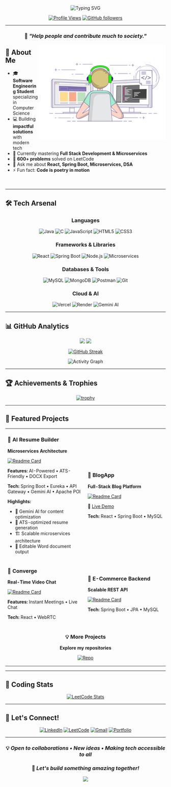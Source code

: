 <div align="center">

<!-- Animated Typing SVG -->
<img src="https://readme-typing-svg.herokuapp.com?font=Fira+Code&size=32&duration=3000&pause=1000&color=00F7FF&center=true&vCenter=true&width=600&lines=Hi+%F0%9F%91%8B+I'm+Sharan+SC;Full+Stack+Developer;Problem+Solver+%F0%9F%92%A1;Tech+Enthusiast+%F0%9F%9A%80;Microservices+Architect" alt="Typing SVG" />

</div>

<div align="center">
  
[![Profile Views](https://komarev.com/ghpvc/?username=Sharan-0-dot&color=blueviolet&style=for-the-badge)](https://github.com/Sharan-0-dot)
[![GitHub followers](https://img.shields.io/github/followers/Sharan-0-dot?style=for-the-badge&color=green)](https://github.com/Sharan-0-dot?tab=followers)

</div>

---

<div align="center">

### 💫 *"Help people and contribute much to society."*

</div>

<img align="right" alt="Coding" width="400" src="https://raw.githubusercontent.com/devSouvik/devSouvik/master/gif3.gif">

## 🚀 About Me

- 🎓 **Software Engineering Student** specializing in Computer Science
- 💻 Building **impactful solutions** with modern tech
- 🌱 Currently mastering **Full Stack Development & Microservices**
- 🎯 **600+ problems** solved on LeetCode
- 💬 Ask me about **React, Spring Boot, Microservices, DSA**
- ⚡ Fun fact: **Code is poetry in motion**

<br clear="both"/>

---

## 🛠️ Tech Arsenal

<div align="center">

### Languages
![Java](https://img.shields.io/badge/Java-%23ED8B00.svg?style=for-the-badge&logo=openjdk&logoColor=white)
![C](https://img.shields.io/badge/C-%2300599C.svg?style=for-the-badge&logo=c&logoColor=white)
![JavaScript](https://img.shields.io/badge/JavaScript-%23323330.svg?style=for-the-badge&logo=javascript&logoColor=%23F7DF1E)
![HTML5](https://img.shields.io/badge/HTML5-%23E34F26.svg?style=for-the-badge&logo=html5&logoColor=white)
![CSS3](https://img.shields.io/badge/CSS3-%231572B6.svg?style=for-the-badge&logo=css3&logoColor=white)

### Frameworks & Libraries
![React](https://img.shields.io/badge/React-%2320232a.svg?style=for-the-badge&logo=react&logoColor=%2361DAFB)
![Spring Boot](https://img.shields.io/badge/Spring_Boot-6DB33F?style=for-the-badge&logo=spring-boot&logoColor=white)
![Node.js](https://img.shields.io/badge/Node.js-339933?style=for-the-badge&logo=nodedotjs&logoColor=white)
![Microservices](https://img.shields.io/badge/Microservices-FF6B6B?style=for-the-badge&logo=spring&logoColor=white)

### Databases & Tools
![MySQL](https://img.shields.io/badge/MySQL-%2300f.svg?style=for-the-badge&logo=mysql&logoColor=white)
![MongoDB](https://img.shields.io/badge/MongoDB-%234ea94b.svg?style=for-the-badge&logo=mongodb&logoColor=white)
![Postman](https://img.shields.io/badge/Postman-FF6C37?style=for-the-badge&logo=postman&logoColor=white)
![Git](https://img.shields.io/badge/Git-F05032?style=for-the-badge&logo=git&logoColor=white)

### Cloud & AI
![Vercel](https://img.shields.io/badge/Vercel-000000?style=for-the-badge&logo=vercel&logoColor=white)
![Render](https://img.shields.io/badge/Render-46E3B7?style=for-the-badge&logo=render&logoColor=white)
![Gemini AI](https://img.shields.io/badge/Gemini_AI-4285F4?style=for-the-badge&logo=google&logoColor=white)

</div>

---

## 📊 GitHub Analytics

<div align="center">
  <img height="180em" src="https://github-readme-stats.vercel.app/api?username=Sharan-0-dot&show_icons=true&theme=tokyonight&include_all_commits=true&count_private=true"/>
  <img height="180em" src="https://github-readme-stats.vercel.app/api/top-langs/?username=Sharan-0-dot&layout=compact&langs_count=8&theme=tokyonight"/>
</div>

<div align="center">
  
[![GitHub Streak](https://github-readme-streak-stats.herokuapp.com?user=Sharan-0-dot&theme=tokyonight&hide_border=false&date_format=M%20j%5B%2C%20Y%5D)](https://git.io/streak-stats)

</div>

<div align="center">
  
![Activity Graph](https://github-readme-activity-graph.vercel.app/graph?username=Sharan-0-dot&theme=tokyo-night&hide_border=true&area=true)

</div>

---

## 🏆 Achievements & Trophies

<div align="center">
  
[![trophy](https://github-profile-trophy.vercel.app/?username=Sharan-0-dot&theme=tokyonight&no-frame=true&row=1&column=7)](https://github.com/ryo-ma/github-profile-trophy)

</div>

---

## 🚩 Featured Projects

<div align="center">

<table>
<tr>
<td width="50%">

### 🤖 AI Resume Builder
**Microservices Architecture**

[![Readme Card](https://github-readme-stats.vercel.app/api/pin/?username=Sharan-0-dot&repo=ai-resume-builder-microservices&theme=tokyonight)](https://github.com/Sharan-0-dot/ai-resume-builder-microservices)

**Features:** AI-Powered • ATS-Friendly • DOCX Export

**Tech:** Spring Boot • Eureka • API Gateway • Gemini AI • Apache POI

**Highlights:**
- 🧠 Gemini AI for content optimization
- 📄 ATS-optimized resume generation
- 🏗️ Scalable microservices architecture
- 📝 Editable Word document output

</td>
<td width="50%">

### 📝 BlogApp
**Full-Stack Blog Platform**

[![Readme Card](https://github-readme-stats.vercel.app/api/pin/?username=Sharan-0-dot&repo=BlogApp-react&theme=tokyonight)](https://github.com/Sharan-0-dot/BlogApp-react)

🔗 [Live Demo](https://blog-app-psi-tan.vercel.app/)

**Tech:** React • Spring Boot • MySQL

</td>
</tr>
<tr>
<td width="50%">

### 🎥 Converge
**Real-Time Video Chat**

[![Readme Card](https://github-readme-stats.vercel.app/api/pin/?username=Sharan-0-dot&repo=Converge-live-meet-react-&theme=tokyonight)](https://github.com/Sharan-0-dot/Converge-live-meet-react-)

**Features:** Instant Meetings • Live Chat

**Tech:** React • WebRTC

</td>
<td width="50%">

### 🛒 E-Commerce Backend
**Scalable REST API**

[![Readme Card](https://github-readme-stats.vercel.app/api/pin/?username=Sharan-0-dot&repo=ecommerce-springboot&theme=tokyonight)](https://github.com/Sharan-0-dot/ecommerce-springboot)

**Tech:** Spring Boot • JPA • MySQL

</td>
</tr>
<tr>
<td colspan="2" align="center">

### 💡 More Projects
**Explore my repositories**

[![Repo](https://img.shields.io/badge/View_All_Repos-100000?style=for-the-badge&logo=github&logoColor=white)](https://github.com/Sharan-0-dot?tab=repositories)

</td>
</tr>
</table>

</div>

---

## 🎯 Coding Stats

<div align="center">

<a href="https://leetcode.com/u/sharansc482/">
  <img src="https://leetcard.jacoblin.cool/sharansc482?theme=dark&font=Ubuntu&ext=heatmap" alt="LeetCode Stats"/>
</a>

</div>

---

## 🤝 Let's Connect!

<div align="center">

[![LinkedIn](https://img.shields.io/badge/LinkedIn-%230077B5.svg?style=for-the-badge&logo=linkedin&logoColor=white)](https://www.linkedin.com/in/sharan-sc-4b475b2b7)
[![LeetCode](https://img.shields.io/badge/LeetCode-FFA116?style=for-the-badge&logo=LeetCode&logoColor=black)](https://leetcode.com/u/sharansc482/)
[![Gmail](https://img.shields.io/badge/Gmail-D14836?style=for-the-badge&logo=gmail&logoColor=white)](mailto:sharansc482@gmail.com)
[![Portfolio](https://img.shields.io/badge/Portfolio-%23000000.svg?style=for-the-badge&logo=firefox&logoColor=#FF7139)](https://portfolio-web-page-azure.vercel.app/)

</div>

---

<div align="center">

### 💡 *Open to collaborations • New ideas • Making tech accessible to all*

### 🙌 *Let's build something amazing together!*

<img src="https://capsule-render.vercel.app/api?type=waving&color=gradient&height=100&section=footer"/>

</div>
